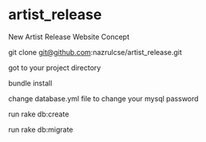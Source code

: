 # artist_release
New Artist Release Website Concept

git clone git@github.com:nazrulcse/artist_release.git

got to your project directory

bundle install

change database.yml file to change your mysql password

run rake db:create

run rake db:migrate
